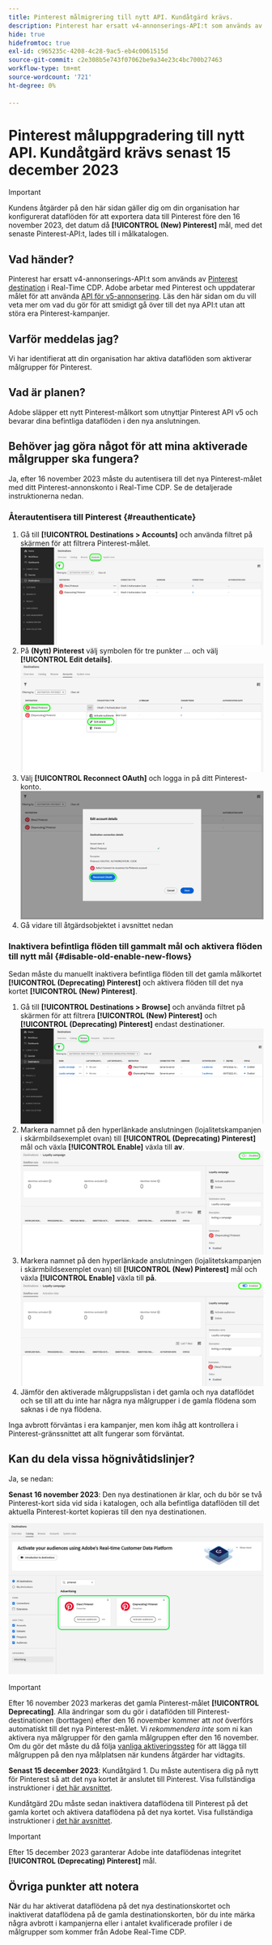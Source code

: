 ```yaml
---
title: Pinterest målmigrering till nytt API. Kundåtgärd krävs.
description: Pinterest har ersatt v4-annonserings-API:t som används av Pinterest-målet i Real-Time CDP. Förstå era åtgärdsobjekt för att smidigt gå över till det nya API:t utan avbrott i era Pinterest-kampanjer.
hide: true
hidefromtoc: true
exl-id: c965235c-4208-4c28-9ac5-eb4c0061515d
source-git-commit: c2e308b5e743f07062be9a34e23c4bc700b27463
workflow-type: tm+mt
source-wordcount: '721'
ht-degree: 0%

---
```


# Pinterest måluppgradering till nytt API. Kundåtgärd krävs senast 15 december 2023

>[!IMPORTANT]
>
>Kundens åtgärder på den här sidan gäller dig om din organisation har konfigurerat dataflöden för att exportera data till Pinterest före den 16 november 2023, det datum då **[!UICONTROL (New) Pinterest]** mål, med det senaste Pinterest-API:t, lades till i målkatalogen.

## Vad händer?

Pinterest har ersatt v4-annonserings-API:t som används av [Pinterest destination](/help/destinations/catalog/advertising/pinterest.md) i Real-Time CDP. Adobe arbetar med Pinterest och uppdaterar målet för att använda [API för v5-annonsering](https://developers.pinterest.com/docs/getting-started/migration/). Läs den här sidan om du vill veta mer om vad du gör för att smidigt gå över till det nya API:t utan att störa era Pinterest-kampanjer.

## Varför meddelas jag?

Vi har identifierat att din organisation har aktiva dataflöden som aktiverar målgrupper för Pinterest.

## Vad är planen?

Adobe släpper ett nytt Pinterest-målkort som utnyttjar Pinterest API v5 och bevarar dina befintliga dataflöden i den nya anslutningen.

## Behöver jag göra något för att mina aktiverade målgrupper ska fungera?

Ja, efter 16 november 2023 måste du autentisera till det nya Pinterest-målet med ditt Pinterest-annonskonto i Real-Time CDP. Se de detaljerade instruktionerna nedan.

### Återautentisera till Pinterest {#reauthenticate}

1. Gå till **[!UICONTROL Destinations > Accounts]** och använda filtret på skärmen för att filtrera Pinterest-målet.
   ![Filtrera endast Pinterest-konton](/help/destinations/assets/catalog/advertising/pinterest-migration/filter-pinterest-acconts-only.png)
2. På **(Nytt) Pinterest** välj symbolen för tre punkter ... och välj **[!UICONTROL Edit details]**.
   ![Välj redigeringsinformation](/help/destinations/assets/catalog/advertising/pinterest-migration/edit-details-pinterest.png)
3. Välj **[!UICONTROL Reconnect OAuth]** och logga in på ditt Pinterest-konto.
   ![Välj Koppla OAuth](/help/destinations/assets/catalog/advertising/pinterest-migration/reconnect-oauth-pinterest.png)
4. Gå vidare till åtgärdsobjektet i avsnittet nedan

### Inaktivera befintliga flöden till gammalt mål och aktivera flöden till nytt mål {#disable-old-enable-new-flows}

Sedan måste du manuellt inaktivera befintliga flöden till det gamla målkortet **[!UICONTROL (Deprecating) Pinterest]** och aktivera flöden till det nya kortet **[!UICONTROL (New) Pinterest]**.

1. Gå till **[!UICONTROL Destinations > Browse]** och använda filtret på skärmen för att filtrera **[!UICONTROL (New) Pinterest]** och **[!UICONTROL (Deprecating) Pinterest]** endast destinationer.
   ![Filtrera endast Pinterest-dataflöden på fliken Bläddra](/help/destinations/assets/catalog/advertising/pinterest-migration/filter-pinterest-browse.png)
2. Markera namnet på den hyperlänkade anslutningen (lojalitetskampanjen i skärmbildsexemplet ovan) till **[!UICONTROL (Deprecating) Pinterest]** mål och växla **[!UICONTROL Enable]** växla till **av**.
   ![Aktivera/inaktivera för nya anslutningar och för gamla anslutningar](/help/destinations/assets/catalog/advertising/pinterest-migration/enable-disable-toggle-old-destination.png)
3. Markera namnet på den hyperlänkade anslutningen (lojalitetskampanjen i skärmbildsexemplet ovan) till **[!UICONTROL (New) Pinterest]** mål och växla **[!UICONTROL Enable]** växla till **på**.
   ![Aktivera/inaktivera för nya anslutningar och för gamla anslutningar](/help/destinations/assets/catalog/advertising/pinterest-migration/enable-disable-toggle-new-destination.png)
4. Jämför den aktiverade målgruppslistan i det gamla och nya dataflödet och se till att du inte har några nya målgrupper i de gamla flödena som saknas i de nya flödena.

Inga avbrott förväntas i era kampanjer, men kom ihåg att kontrollera i Pinterest-gränssnittet att allt fungerar som förväntat.

## Kan du dela vissa högnivåtidslinjer?

Ja, se nedan:

**Senast 16 november 2023**: Den nya destinationen är klar, och du bör se två Pinterest-kort sida vid sida i katalogen, och alla befintliga dataflöden till det aktuella Pinterest-kortet kopieras till den nya destinationen.

![Gammalt och nytt Pinterest-mål sida vid sida](/help/destinations/assets/catalog/advertising/pinterest-migration/pinterest-two-cards-side-by-side.png)

>[!IMPORTANT]
>
>Efter 16 november 2023 markeras det gamla Pinterest-målet **[!UICONTROL Deprecating]**. <span class="preview">Alla ändringar som du gör i dataflöden till Pinterest-destinationen (borttagen) efter den 16 november kommer att *not* överförs automatiskt till det nya Pinterest-målet. </span>
>Vi *rekommendera inte* som ni kan aktivera nya målgrupper för den gamla målgruppen efter den 16 november. Om du gör det måste du då följa [vanliga aktiveringssteg](/help/destinations/ui/activate-segment-streaming-destinations.md) för att lägga till målgruppen på den nya målplatsen när kundens åtgärder har vidtagits.

**Senast 15 december 2023**: <span class="preview">Kundåtgärd 1</span>. Du måste autentisera dig på nytt för Pinterest så att det nya kortet är anslutet till Pinterest. Visa fullständiga instruktioner i [det här avsnittet](#reauthenticate).

<span class="preview">Kundåtgärd 2</span>Du måste sedan inaktivera dataflödena till Pinterest på det gamla kortet och aktivera dataflödena på det nya kortet. Visa fullständiga instruktioner i [det här avsnittet](#disable-old-enable-new-flows).

>[!IMPORTANT]
>
>Efter 15 december 2023 garanterar Adobe inte dataflödenas integritet **[!UICONTROL (Deprecating) Pinterest]** mål.

## Övriga punkter att notera

När du har aktiverat dataflödena på det nya destinationskortet och inaktiverat dataflödena på de gamla destinationskorten, bör du inte märka några avbrott i kampanjerna eller i antalet kvalificerade profiler i de målgrupper som kommer från Adobe Real-Time CDP.
